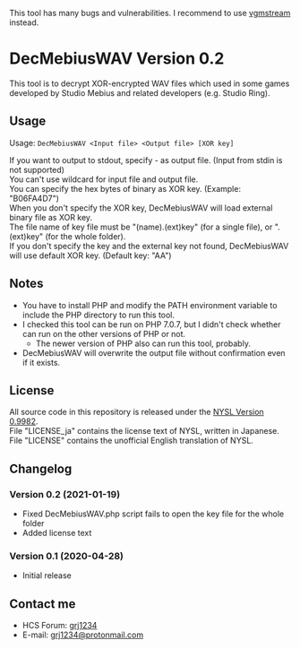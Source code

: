 This tool has many bugs and vulnerabilities. I recommend to use [vgmstream](https://vgmstream.org/) instead.

# DecMebiusWAV Version 0.2

This tool is to decrypt XOR-encrypted WAV files which used in some games developed by Studio Mebius and related developers (e.g. Studio Ring).  

## Usage
Usage: `DecMebiusWAV <Input file> <Output file> [XOR key]`  
  
If you want to output to stdout, specify - as output file. (Input from stdin is not supported)  
You can't use wildcard for input file and output file.  
You can specify the hex bytes of binary as XOR key. (Example: "B06FA4D7")  
When you don't specify the XOR key, DecMebiusWAV will load external binary file as XOR key.  
The file name of key file must be "(name).(ext)key" (for a single file), or ".(ext)key" (for the whole folder).  
If you don't specify the key and the external key not found, DecMebiusWAV will use default XOR key. (Default key: "AA")  

## Notes
- You have to install PHP and modify the PATH environment variable to include the PHP directory to run this tool.
- I checked this tool can be run on PHP 7.0.7, but I didn't check whether can run on the other versions of PHP or not.
	- The newer version of PHP also can run this tool, probably.
- DecMebiusWAV will overwrite the output file without confirmation even if it exists.

## License
All source code in this repository is released under the [NYSL Version 0.9982](http://www.kmonos.net/nysl/).  
File "LICENSE_ja" contains the license text of NYSL, written in Japanese. File "LICENSE" contains the unofficial English translation of NYSL.

## Changelog
### Version 0.2 (2021-01-19)
- Fixed DecMebiusWAV.php script fails to open the key file for the whole folder
- Added license text

### Version 0.1 (2020-04-28)
- Initial release

## Contact me
- HCS Forum: [grj1234](https://hcs64.com/mboard/forum.php?userinfo=3202)
- E-mail: grj1234@protonmail.com
